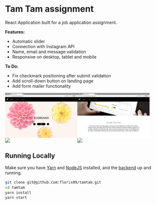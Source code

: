 # Tam Tam assignment

React Application built for a job application assignment. 

**Features:**
- Automatic slider
- Connection with Instagram API
- Name, email and message validation
- Responsive on desktop, tablet and mobile

**To Do:**
- Fix checkmark positioning after submit validation
- Add scroll-down button on landing page
- Add form mailer functionality

<img src="https://github.com/floris09/tamtam/blob/master/src/assets/screenshots/Screen%20Shot%202017-12-25%20at%2000.17.07.png" width="47%" align="left" margin="1px" />

<img src="https://github.com/floris09/tamtam/blob/master/src/assets/screenshots/Screen%20Shot%202017-12-25%20at%2000.17.25.png" width="47%" align="left" margin="1px" />

<br clear="left" />

<img src="https://github.com/floris09/tamtam/blob/master/src/assets/screenshots/Screen%20Shot%202017-12-25%20at%2000.17.43.png" width="47%" align="left" margin="1px" />

<img src="https://github.com/floris09/tamtam/blob/master/src/assets/screenshots/Screen%20Shot%202017-12-25%20at%2000.18.34.png" width="47%" align="left" margin="1px" />

<br clear="left" />

## Running Locally

Make sure you have [Yarn](https://yarnpkg.com/en/) and [NodeJS](https://nodejs.org/en/) installed, and the [backend](https://github.com/floris09/evaluation-tool-api) up and running.

```bash
git clone git@github.com:floris09/tamtam.git
cd tamtam
yarn install
yarn start
```
